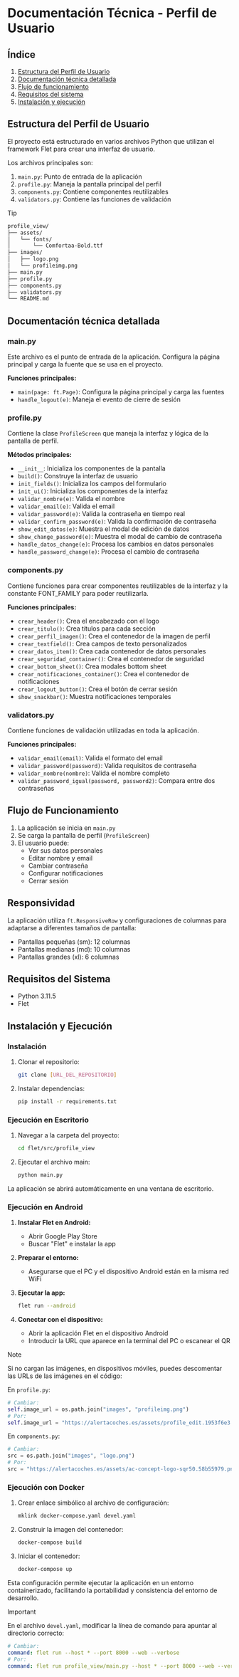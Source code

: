 # Documentación Técnica - Perfil de Usuario

## Índice

1. [Estructura del Perfil de Usuario](#estructura-del-perfil-de-usuario)
2. [Documentación técnica detallada](#documentación-técnica-detallada)
3. [Flujo de funcionamiento](#flujo-de-funcionamiento)
4. [Requisitos del sistema](#requisitos-del-sistema)
5. [Instalación y ejecución](#instalación-y-ejecución)

## Estructura del Perfil de Usuario

El proyecto está estructurado en varios archivos Python que utilizan el framework Flet para crear una interfaz de usuario.

Los archivos principales son:

1. `main.py`: Punto de entrada de la aplicación
2. `profile.py`: Maneja la pantalla principal del perfil
3. `components.py`: Contiene componentes reutilizables
4. `validators.py`: Contiene las funciones de validación

> [!TIP]
>
> ```bash
> profile_view/
> ├── assets/
> │   └── fonts/
> │       └── Comfortaa-Bold.ttf
> ├── images/
> │   ├── logo.png
> │   └── profileimg.png
> ├── main.py
> ├── profile.py
> ├── components.py
> ├── validators.py
> └── README.md
> ```

## Documentación técnica detallada

### main.py

Este archivo es el punto de entrada de la aplicación. Configura la página principal y carga la fuente que se usa en el proyecto.

**Funciones principales:**

- `main(page: ft.Page)`: Configura la página principal y carga las fuentes
- `handle_logout(e)`: Maneja el evento de cierre de sesión

### profile.py

Contiene la clase `ProfileScreen` que maneja la interfaz y lógica de la pantalla de perfil.

**Métodos principales:**

- `__init__`: Inicializa los componentes de la pantalla
- `build()`: Construye la interfaz de usuario
- `init_fields()`: Inicializa los campos del formulario
- `init_ui()`: Inicializa los componentes de la interfaz
- `validar_nombre(e)`: Valida el nombre
- `validar_email(e)`: Valida el email
- `validar_password(e)`: Valida la contraseña en tiempo real
- `validar_confirm_password(e)`: Valida la confirmación de contraseña
- `show_edit_datos(e)`: Muestra el modal de edición de datos
- `show_change_password(e)`: Muestra el modal de cambio de contraseña
- `handle_datos_change(e)`: Procesa los cambios en datos personales
- `handle_password_change(e)`: Procesa el cambio de contraseña

### components.py

Contiene funciones para crear componentes reutilizables de la interfaz y la constante FONT_FAMILY para poder reutilizarla.

**Funciones principales:**

- `crear_header()`: Crea el encabezado con el logo
- `crear_titulo()`: Crea títulos para cada sección
- `crear_perfil_imagen()`: Crea el contenedor de la imagen de perfil
- `crear_textfield()`: Crea campos de texto personalizados
- `crear_datos_item()`: Crea cada contenedor de datos personales
- `crear_seguridad_container()`: Crea el contenedor de seguridad
- `crear_bottom_sheet()`: Crea modales bottom sheet
- `crear_notificaciones_container()`: Crea el contenedor de notificaciones
- `crear_logout_button()`: Crea el botón de cerrar sesión
- `show_snackbar()`: Muestra notificaciones temporales

### validators.py

Contiene funciones de validación utilizadas en toda la aplicación.

**Funciones principales:**

- `validar_email(email)`: Valida el formato del email
- `validar_password(password)`: Valida requisitos de contraseña
- `validar_nombre(nombre)`: Valida el nombre completo
- `validar_password_igual(password, password2)`: Compara entre dos contraseñas

## Flujo de Funcionamiento

1. La aplicación se inicia en `main.py`
2. Se carga la pantalla de perfil (`ProfileScreen`)
3. El usuario puede:
   - Ver sus datos personales
   - Editar nombre y email
   - Cambiar contraseña
   - Configurar notificaciones
   - Cerrar sesión

## Responsividad

La aplicación utiliza `ft.ResponsiveRow` y configuraciones de columnas para adaptarse a diferentes tamaños de pantalla:

- Pantallas pequeñas (sm): 12 columnas
- Pantallas medianas (md): 10 columnas
- Pantallas grandes (xl): 6 columnas

## Requisitos del Sistema

- Python 3.11.5
- Flet

## Instalación y Ejecución

### Instalación

1. Clonar el repositorio:

   ```bash
   git clone [URL_DEL_REPOSITORIO]
   ```

2. Instalar dependencias:

   ```bash
   pip install -r requirements.txt
   ```

### Ejecución en Escritorio

1. Navegar a la carpeta del proyecto:

   ```bash
   cd flet/src/profile_view
   ```

2. Ejecutar el archivo main:

   ```bash
   python main.py
   ```

La aplicación se abrirá automáticamente en una ventana de escritorio.

### Ejecución en Android

1. **Instalar Flet en Android:**
   - Abrir Google Play Store
   - Buscar "Flet" e instalar la app

2. **Preparar el entorno:**
   - Asegurarse que el PC y el dispositivo Android están en la misma red WiFi

3. **Ejecutar la app:**

   ```bash
   flet run --android
   ```

4. **Conectar con el dispositivo:**
   - Abrir la aplicación Flet en el dispositivo Android
   - Introducir la URL que aparece en la terminal del PC o escanear el QR

> [!NOTE]
> Si no cargan las imágenes, en dispositivos móviles, puedes descomentar las URLs de las imágenes en el código:
>
> En `profile.py`:
>
> ```python
> # Cambiar:
> self.image_url = os.path.join("images", "profileimg.png")
> # Por:
> self.image_url = "https://alertacoches.es/assets/profile_edit.1953f6e3.svg"
> ```
>
> En `components.py`:
>
> ```python
> # Cambiar:
> src = os.path.join("images", "logo.png")
> # Por:
> src = "https://alertacoches.es/assets/ac-concept-logo-sqr50.58b55979.png"
> ```
>

### Ejecución con Docker

1. Crear enlace simbólico al archivo de configuración:

    ```bash
    mklink docker-compose.yaml devel.yaml
    ```

2. Construir la imagen del contenedor:

    ```bash
    docker-compose build
    ```

3. Iniciar el contenedor:

    ```bash
    docker-compose up
    ```

Esta configuración permite ejecutar la aplicación en un entorno containerizado, facilitando la portabilidad y consistencia del entorno de desarrollo.

> [!IMPORTANT]
> En el archivo `devel.yaml`, modificar la línea de comando para apuntar al directorio correcto:
>
> ```yaml
> # Cambiar:
> command: flet run --host * --port 8000 --web --verbose
> # Por:
> command: flet run profile_view/main.py --host * --port 8000 --web --verbose
> ```

